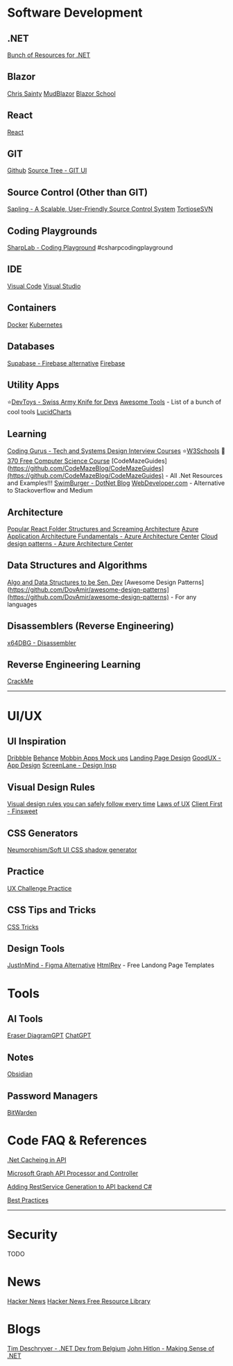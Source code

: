 # Software Development

## .NET
[Bunch of Resources for .NET](https://www.reddit.com/r/dotnet/comments/11lrf4p/best_netc_resources_for_senior_engineer/?utm_source=share&utm_medium=ios_app&utm_name=iossmf)

## Blazor

[Chris Sainty](https://chrissainty.com/)
[MudBlazor](https://mudblazor.com/)
[Blazor School](https://blazorschool.com/)

## React
[React](https://react.dev/learn)

## GIT 
[Github](https://github.com/)
[Source Tree - GIT UI](https://www.sourcetreeapp.com/)

## Source Control (Other than GIT)
[Sapling - A Scalable, User-Friendly Source Control System](https://sapling-scm.com/)
[TortioseSVN](https://tortoisesvn.net/)

## Coding Playgrounds
[SharpLab - Coding Playground](https://sharplab.io/) #csharpcodingplayground

## IDE
[Visual Code](https://code.visualstudio.com/)
[Visual Studio](https://visualstudio.microsoft.com/)

## Containers
[Docker](https://www.docker.com/)
[Kubernetes](https://kubernetes.io/)

## Databases
[Supabase - Firebase alternative](https://supabase.com/)
[Firebase](https://firebase.google.com/)

## Utility Apps
⭐[DevToys - Swiss Army Knife for Devs](https://devtoys.app/)
[Awesome Tools](https://www.notion.so/Awesome-Tools-0eae1820ee1843e793437208ccd069e9) - List of a bunch of cool tools
[LucidCharts](https://lucid.app/d)

## Learning
[Coding Gurus - Tech and Systems Design Interview Courses](https://www.designgurus.io/)
⭐[W3Schools](https://www.w3schools.com/)
🎒[370 Free Computer Science Course](https://www.freecodecamp.org/news/370-online-courses-with-real-college-credit-that-you-can-access-for-free-4fec5a28646/#computer-science)
[CodeMazeGuides](https://github.com/CodeMazeBlog/CodeMazeGuides](https://github.com/CodeMazeBlog/CodeMazeGuides) - All .Net Resources and Examples!!!
[SwimBurger - DotNet Blog](https://swimburger.net/)
[WebDeveloper.com](https://webdeveloper.com/) - Alternative to Stackoverflow and Medium

## Architecture 
[Popular React Folder Structures and Screaming Architecture](https://profy.dev/article/react-folder-structure)
[Azure Application Architecture Fundamentals - Azure Architecture Center](https://learn.microsoft.com/en-us/azure/architecture/guide/)
[Cloud design patterns - Azure Architecture Center](https://learn.microsoft.com/en-us/azure/architecture/patterns/)

## Data Structures and Algorithms
[Algo and Data Structures to be Sen. Dev](https://www.notion.so/Algo-and-Data-Structures-to-be-Sen-Dev-7e0245517da54c05a766320725c9e0bc)
[Awesome Design Patterns](https://github.com/DovAmir/awesome-design-patterns](https://github.com/DovAmir/awesome-design-patterns) - For any languages

## Disassemblers (Reverse Engineering)
[x64DBG - Disassembler](https://x64dbg.com/)


## Reverse Engineering Learning
[CrackMe](https://www.crackmes.one)


<hr>

# UI/UX

## UI Inspiration
[Dribbble](https://dribbble.com/)
[Behance](https://www.behance.net)
[Mobbin Apps Mock ups](https://mobbin.com/browse/ios/apps)
[Landing Page Design](https://www.lapa.ninja/)
[GoodUX - App Design](https://goodux.appcues.com/)
[ScreenLane - Design Insp](https://screenlane.com/)

## Visual Design Rules
[Visual design rules you can safely follow every time](https://anthonyhobday.com/sideprojects/saferules/?utm_source=webflow-inspo&utm_medium=email&utm_campaign=jan-25-2023)
[Laws of UX](https://lawsofux.com/info/)
[Client First - Finsweet](https://Finsweet.com/client-first)

## CSS Generators
[Neumorphism/Soft UI CSS shadow generator](https://neumorphism.io/#e0e0e0)

## Practice
[UX Challenge Practice](http://www.uxchallenge.co/)

## CSS Tips and Tricks
[CSS Tricks](https://css-tricks.com/)

## Design Tools
[JustInMind - Figma Alternative](https://www.justinmind.com/)
[HtmlRev](https://htmlrev.com/) - Free Landong Page Templates

# Tools

## AI Tools
[Eraser DiagramGPT](https://www.eraser.io/diagramgpt)
[ChatGPT](https://chat.openai.com/)

## Notes
[Obsidian](https://obsidian.md/)

## Password Managers
[BitWarden](https://bitwarden.com/)


# Code FAQ & References

[.Net Cacheing in API](https://www.notion.so/Net-Cacheing-in-API-bd6a66e322f448009ef23b133a5b9a7d)

[Microsoft Graph API Processor and Controller](https://www.notion.so/Microsoft-Graph-API-Processor-and-Controller-c94ac8033ec3479d942ffa9289b168ad)

[Adding RestService Generation to API backend C#](https://www.notion.so/Adding-RestService-Generation-to-API-backend-C-a1ede4871b394066b6388d78c8f9ca82)

[Best Practices](https://www.notion.so/Best-Practices-3d4759be0bf4464ca9458bb93a3e6e14)

<hr>

# Security
TODO

# News
[Hacker News](https://www.thehackernews.com)
[Hacker News Free Resource Library](https://thehackernews.tradepub.com/)

# Blogs
[Tim Deschryver - .NET Dev from Belgium]()
[John Hitlon - Making Sense of .NET](https://jonhilton.net/)
